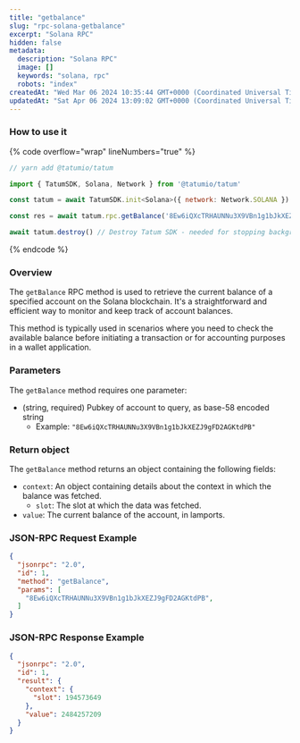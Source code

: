 ```yaml
---
title: "getbalance"
slug: "rpc-solana-getbalance"
excerpt: "Solana RPC"
hidden: false
metadata: 
  description: "Solana RPC"
  image: []
  keywords: "solana, rpc"
  robots: "index"
createdAt: "Wed Mar 06 2024 10:35:44 GMT+0000 (Coordinated Universal Time)"
updatedAt: "Sat Apr 06 2024 13:09:02 GMT+0000 (Coordinated Universal Time)"
---
```




### How to use it

{% code overflow="wrap" lineNumbers="true" %}

```javascript
// yarn add @tatumio/tatum

import { TatumSDK, Solana, Network } from '@tatumio/tatum'

const tatum = await TatumSDK.init<Solana>({ network: Network.SOLANA })

const res = await tatum.rpc.getBalance('8Ew6iQXcTRHAUNNu3X9VBn1g1bJkXEZJ9gFD2AGKtdPB')

await tatum.destroy() // Destroy Tatum SDK - needed for stopping background jobs
```

{% endcode %}

### Overview

The `getBalance` RPC method is used to retrieve the current balance of a specified account on the Solana blockchain. It's a straightforward and efficient way to monitor and keep track of account balances.

This method is typically used in scenarios where you need to check the available balance before initiating a transaction or for accounting purposes in a wallet application.

### Parameters

The `getBalance` method requires one parameter:

- (string, required) Pubkey of account to query, as base-58 encoded string
  - Example: `"8Ew6iQXcTRHAUNNu3X9VBn1g1bJkXEZJ9gFD2AGKtdPB"`

### Return object

The `getBalance` method returns an object containing the following fields:

- `context`: An object containing details about the context in which the balance was fetched.
  - `slot`: The slot at which the data was fetched.
- `value`: The current balance of the account, in lamports.

### JSON-RPC Request Example

```json
{
  "jsonrpc": "2.0",
  "id": 1,
  "method": "getBalance",
  "params": [
    "8Ew6iQXcTRHAUNNu3X9VBn1g1bJkXEZJ9gFD2AGKtdPB",
  ]
}
```

### JSON-RPC Response Example

```json
{
  "jsonrpc": "2.0",
  "id": 1,
  "result": {
    "context": {
      "slot": 194573649
    },
    "value": 2484257209
  }
}
```
